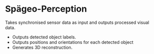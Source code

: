 # Spägeo-Perception

Takes synchronised sensor data as input and outputs processed visual data.

- Outputs detected object labels.
- Outputs positions and orientations for each detected object
- Generates 3D reconstruction.
